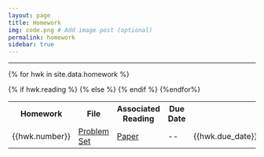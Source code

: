 ```yaml
---
layout: page
title: Homework
img: code.png # Add image post (optional)
permalink: homework
sidebar: true
---
```


---


<table>
<tr>
<th> <b>Homework</b></th>
<th> <b>File</b></th>
<th> <b>Associated Reading</b></th>
<th> <b> Due Date</b> </th>
</tr>

{% for hwk in site.data.homework %}
<tr>
    <td>{{hwk.number}}</td>
    <td> <a href="http://www.rpgroup.caltech.edu/bige105/hwk/{{hwk.pset}}"> Problem Set </a></td>
    {% if hwk.reading %}
    <td> <a href="http://www.rpgroup.caltech.edu/bige105/hwk/{{hwk.reading}}"> Paper </a></td>
    {% else %}
    <td> -- </td>
    {% endif %}
    <td> {{hwk.due_date}} </td>
<tr>
{%endfor%}
</table>
